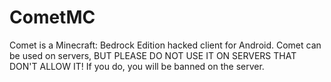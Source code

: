 # CometMC
Comet is a Minecraft: Bedrock Edition hacked client for Android.
Comet can be used on servers, BUT PLEASE DO NOT USE IT ON SERVERS THAT DON'T ALLOW IT! If you do, you will be banned on the server.
